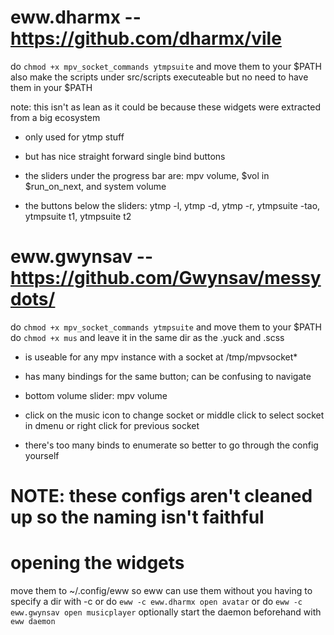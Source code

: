 # eww.dharmx -- https://github.com/dharmx/vile
do `chmod +x mpv_socket_commands ytmpsuite` and move them to your $PATH
also make the scripts under src/scripts executeable but no need to have them in your $PATH

note: this isn't as lean as it could be because these widgets were extracted from a big ecosystem

- only used for ytmp stuff
- but has nice straight forward single bind buttons

- the sliders under the progress bar are: mpv volume, $vol in $run_on_next, and system volume
- the buttons below the sliders: ytmp -l, ytmp -d, ytmp -r, ytmpsuite -tao, ytmpsuite t1, ytmpsuite t2

# eww.gwynsav -- https://github.com/Gwynsav/messydots/
do `chmod +x mpv_socket_commands ytmpsuite` and move them to your $PATH
do `chmod +x mus` and leave it in the same dir as the .yuck and .scss

- is useable for any mpv instance with a socket at /tmp/mpvsocket*
- has many bindings for the same button; can be confusing to navigate

- bottom volume slider: mpv volume

- click on the music icon to change socket or middle click to select socket in dmenu
	or right click for previous socket
- there's too many binds to enumerate so better to go through the config yourself

# NOTE: these configs aren't cleaned up so the naming isn't faithful

# opening the widgets
move them to ~/.config/eww so eww can use them without you having to specify a dir with -c
or do `eww -c eww.dharmx open avatar`
or do `eww -c eww.gwynsav open musicplayer`
optionally start the daemon beforehand with `eww daemon`
